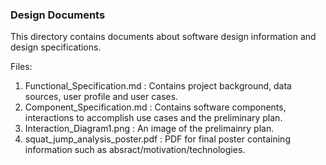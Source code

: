 ### Design Documents

This directory contains documents about software design information and design specifications.

Files:

1. Functional_Specification.md : Contains project background, data sources, user profile and user cases.
2. Component_Specification.md : Contains software components, interactions to accomplish use cases and the preliminary plan.
3. Interaction_Diagram1.png : An image of the prelimainry plan.
4. squat_jump_analysis_poster.pdf : PDF for final poster containing information such as absract/motivation/technologies.
